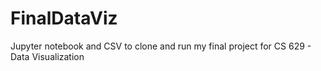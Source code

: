 # FinalDataViz
Jupyter notebook and CSV to clone and run my final project for CS 629 - Data Visualization 
